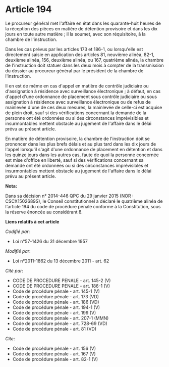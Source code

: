 # Article 194

Le procureur général met l'affaire en état dans les quarante-huit heures de la réception des pièces en matière de détention
provisoire et dans les dix jours en toute autre matière ; il la soumet, avec son réquisitoire, à la chambre de
l'instruction. 

Dans les cas prévus par les articles 173 et 186-1, ou lorsqu'elle est directement saisie en application des articles 81,
neuvième alinéa, 82-1, deuxième alinéa, 156, deuxième alinéa, ou 167, quatrième alinéa, la chambre de l'instruction doit
statuer dans les deux mois à compter de la transmission du dossier au procureur général par le président de la chambre de
l'instruction. 

Il en est de même en cas d'appel en matière de contrôle judiciaire ou d'assignation à résidence avec surveillance
électronique ; à défaut, en cas d'appel d'une ordonnance de placement sous contrôle judiciaire ou sous assignation à
résidence avec surveillance électronique ou de refus de mainlevée d'une de ces deux mesures, la mainlevée de celle-ci est
acquise de plein droit, sauf si des vérifications concernant la demande de la personne ont été ordonnées ou si des
circonstances imprévisibles et insurmontables mettent obstacle au jugement de l'affaire dans le délai prévu au présent
article. 

En matière de détention provisoire, la chambre de l'instruction doit se prononcer dans les plus brefs délais et au plus tard
dans les dix jours de l'appel lorsqu'il s'agit d'une ordonnance de placement en détention et dans les quinze jours dans les
autres cas, faute de quoi la personne concernée est mise d'office en liberté, sauf si des vérifications concernant sa demande
ont été ordonnées ou si des circonstances imprévisibles et insurmontables mettent obstacle au jugement de l'affaire dans le
délai prévu au présent article.

**Nota:**

Dans sa décision n° 2014-446 QPC du 29 janvier 2015 (NOR : CSCX1502689S), le Conseil constitutionnel a déclaré le quatrième
alinéa de l'article 194 du code de procédure pénale conforme à la Constitution, sous la réserve énoncée au considérant 8.

**Liens relatifs à cet article**

_Codifié par_:

  - Loi n°57-1426 du 31 décembre 1957

_Modifié par_:

  - Loi n°2011-1862 du 13 décembre 2011 - art. 62

_Cité par_:

  - CODE DE PROCEDURE PENALE - art. 145-2 (V)
  - CODE DE PROCEDURE PENALE - art. 186-1 (V)
  - Code de procédure pénale - art. 145-1 (V)
  - Code de procédure pénale - art. 173 (VD)
  - Code de procédure pénale - art. 186 (VD)
  - Code de procédure pénale - art. 194-1 (V)
  - Code de procédure pénale - art. 199 (V)
  - Code de procédure pénale - art. 207-1 (MMN)
  - Code de procédure pénale - art. 728-69 (VD)
  - Code de procédure pénale - art. 81 (VD)

_Cite_:

  - Code de procédure pénale - art. 156 (V)
  - Code de procédure pénale - art. 167 (V)
  - Code de procédure pénale - art. 82-1 (V)
